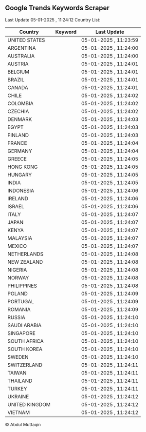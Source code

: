 
## Google Trends Keywords Scraper

Last Update 05-01-2025 , 11:24:12
Country List:

| Country | Keyword | Last Update |
| --- | --- | --- |
| UNITED STATES |  | 05-01-2025 , 11:23:59 |
| ARGENTINA |  | 05-01-2025 , 11:24:00 |
| AUSTRALIA |  | 05-01-2025 , 11:24:00 |
| AUSTRIA |  | 05-01-2025 , 11:24:01 |
| BELGIUM |  | 05-01-2025 , 11:24:01 |
| BRAZIL |  | 05-01-2025 , 11:24:01 |
| CANADA |  | 05-01-2025 , 11:24:01 |
| CHILE |  | 05-01-2025 , 11:24:02 |
| COLOMBIA |  | 05-01-2025 , 11:24:02 |
| CZECHIA |  | 05-01-2025 , 11:24:02 |
| DENMARK |  | 05-01-2025 , 11:24:03 |
| EGYPT |  | 05-01-2025 , 11:24:03 |
| FINLAND |  | 05-01-2025 , 11:24:03 |
| FRANCE |  | 05-01-2025 , 11:24:04 |
| GERMANY |  | 05-01-2025 , 11:24:04 |
| GREECE |  | 05-01-2025 , 11:24:05 |
| HONG KONG |  | 05-01-2025 , 11:24:05 |
| HUNGARY |  | 05-01-2025 , 11:24:05 |
| INDIA |  | 05-01-2025 , 11:24:05 |
| INDONESIA |  | 05-01-2025 , 11:24:06 |
| IRELAND |  | 05-01-2025 , 11:24:06 |
| ISRAEL |  | 05-01-2025 , 11:24:06 |
| ITALY |  | 05-01-2025 , 11:24:07 |
| JAPAN |  | 05-01-2025 , 11:24:07 |
| KENYA |  | 05-01-2025 , 11:24:07 |
| MALAYSIA |  | 05-01-2025 , 11:24:07 |
| MEXICO |  | 05-01-2025 , 11:24:07 |
| NETHERLANDS |  | 05-01-2025 , 11:24:08 |
| NEW ZEALAND |  | 05-01-2025 , 11:24:08 |
| NIGERIA |  | 05-01-2025 , 11:24:08 |
| NORWAY |  | 05-01-2025 , 11:24:08 |
| PHILIPPINES |  | 05-01-2025 , 11:24:08 |
| POLAND |  | 05-01-2025 , 11:24:09 |
| PORTUGAL |  | 05-01-2025 , 11:24:09 |
| ROMANIA |  | 05-01-2025 , 11:24:09 |
| RUSSIA |  | 05-01-2025 , 11:24:10 |
| SAUDI ARABIA |  | 05-01-2025 , 11:24:10 |
| SINGAPORE |  | 05-01-2025 , 11:24:10 |
| SOUTH AFRICA |  | 05-01-2025 , 11:24:10 |
| SOUTH KOREA |  | 05-01-2025 , 11:24:10 |
| SWEDEN |  | 05-01-2025 , 11:24:10 |
| SWITZERLAND |  | 05-01-2025 , 11:24:11 |
| TAIWAN |  | 05-01-2025 , 11:24:11 |
| THAILAND |  | 05-01-2025 , 11:24:11 |
| TURKEY |  | 05-01-2025 , 11:24:11 |
| UKRAINE |  | 05-01-2025 , 11:24:12 |
| UNITED KINGDOM |  | 05-01-2025 , 11:24:12 |
| VIETNAM |  | 05-01-2025 , 11:24:12 |

© Abdul Muttaqin
